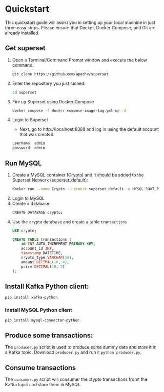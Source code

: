 # Quickstart
This quickstart guide will assist you in setting up your local machine in just three easy steps. Please ensure that Docker, Docker Compose, and Git are already installed.
## Get superset
1. Open a Terminal/Command Prompt window and execute the below command: 
    ```bash
    git clone https://github.com/apache/superset
    ````
2. Enter the repository you just cloned:
    ```bash
    cd superset
    ```
3. Fire up Superset using Docker Compose
    ```bash
    docker compose -f docker-compose-image-tag.yml up -d
    ```
4. Login to Superset

    * Next, go to http://localhost:8088 and log in using the default account that was created.

    ```bash
    username: admin
    password: admin
    ```
## Run MySQL
1. Create a MySQL container (Crypto) and it should be added to the Superset Network (superset_default):
    ```bash
    docker run --name Crypto --network superset_default -e MYSQL_ROOT_PASSWORD=123456 -p 3312:3306 -d mysql:latest
    ```
2. Login to MySQL
3. Create a database
    ```bash
    CREATE DATABASE crypto;
    ```
4. Use the ```crypto``` database and create a table ```transactions```
    ```sql
    USE crypto;

    CREATE TABLE transactions (
        id INT AUTO_INCREMENT PRIMARY KEY,
        account_id INT,
        timestamp DATETIME,
        crypto_type VARCHAR(50),
        amount DECIMAL(10, 4),
        price DECIMAL(10, 2)
    );
    ```
## Install Kafka Python client:
```bash
pip install kafka-python
```
### Install MySQL Python client
```bash
pip install mysql-connector-python
```
## Produce some transactions:

The ```producer.py``` script is used to produce some dummy data and store it in a Kafka topic. Download ```producer.py``` and run it ```python producer.py```.

## Consume transactions
The ```consumer.py``` script will consumer the ctypto transactions fromt the Kafka topic and store them in MySQL. 




